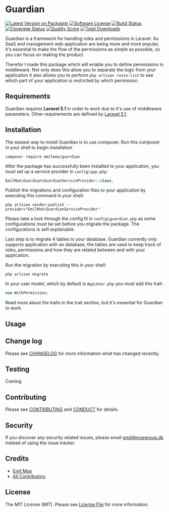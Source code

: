 # Guardian

[![Latest Version on Packagist][ico-version]][link-packagist]
[![Software License][ico-license]](LICENSE.md)
[![Build Status][ico-travis]][link-travis]
[![Coverage Status][ico-scrutinizer]][link-scrutinizer]
[![Quality Score][ico-code-quality]][link-code-quality]
[![Total Downloads][ico-downloads]][link-downloads]

Guardian is a framework for handling roles and permissions in Laravel. As SaaS and management web application are being more and more popular, it's essential to make the flow of the permissions as simple as possible, so you can focus on making the product.

Therefor I made this package which will enable you to define permissions in middleware. Not only does this allow you to separate the logic from your application it also allows you to perform ``php artisan route:list`` to see which part of your application is restricted by which permission.

## Requirements

Guardian requires **Laravel 5.1** in order to work due to it's use of middleware parameters. Other requirements are defined by [Laravel 5.1](https://laravel.com/docs/5.1).

## Installation

The easiest way to install Guardian is to use composer. Run this composer in your shell to begin installation

~~~~shell
composer require emilmoe/guardian
~~~~

After the package has successfully been installed to your application, you must set up a service provider in ``config\app.php``:

~~~~php
EmilMoe\Guardian\GuardianServiceProvider::class,
~~~~

Publish the migrations and configuration files to your application by executing this command in your shell:

~~~~shell
php artisan vendor:publish --provider="EmilMoe\GuardianServiceProvider"
~~~~

Please take a look through the config fil in ``config\guardian.php`` as some configurations must be set before you migrate the package. The configurations is sefl explainable.

Last step is to migrate 4 tables to your database. Guardian currently only supports application with an database, the tables are used to keep track of roles, permissions and how they are related between and with your application.

Run the migration by executing this in your shell:

~~~~shell
php artisan migrate
~~~~
In your user model, which by default is ``App\User.php`` you must add this trait:

~~~~php
use WithPermission;
~~~~

Read more about the traits in the trait section, but it's essential for Guardian to work.

## Usage

## Change log

Please see [CHANGELOG](CHANGELOG.md) for more information what has changed recently.

## Testing

Coming

## Contributing

Please see [CONTRIBUTING](CONTRIBUTING.md) and [CONDUCT](CONDUCT.md) for details.

## Security

If you discover any security related issues, please email emil@moegroup.dk instead of using the issue tracker.

## Credits

- [Emil Moe][link-author]
- [All Contributors][link-contributors]

## License

The MIT License (MIT). Please see [License File](LICENSE.md) for more information.

[ico-version]: https://img.shields.io/packagist/v/EmilMoe/Guardian.svg?style=flat-square
[ico-license]: https://img.shields.io/badge/license-MIT-brightgreen.svg?style=flat-square
[ico-travis]: https://img.shields.io/travis/EmilMoe/Guardian/master.svg?style=flat-square
[ico-scrutinizer]: https://img.shields.io/scrutinizer/coverage/g/EmilMoe/Guardian.svg?style=flat-square
[ico-code-quality]: https://img.shields.io/scrutinizer/g/EmilMoe/Guardian.svg?style=flat-square
[ico-downloads]: https://img.shields.io/packagist/dt/EmilMoe/Guardian.svg?style=flat-square

[link-packagist]: https://packagist.org/packages/EmilMoe/Guardian
[link-travis]: https://travis-ci.org/EmilMoe/Guardian
[link-scrutinizer]: https://scrutinizer-ci.com/g/EmilMoe/Guardian/code-structure
[link-code-quality]: https://scrutinizer-ci.com/g/EmilMoe/Guardian
[link-downloads]: https://packagist.org/packages/EmilMoe/Guardian
[link-author]: https://github.com/emilmoe
[link-contributors]: ../../contributors
